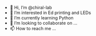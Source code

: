 - 👋 Hi, I’m @chiral-lab
- 👀 I’m interested in Ed printing and LEDs
- 🌱 I’m currently learning Python
- 💞️ I’m looking to collaborate on ...
- 📫 How to reach me ...

<!---
chiral-lab/chiral-lab is a ✨ special ✨ repository because its `README.md` (this file) appears on your GitHub profile.
You can click the Preview link to take a look at your changes.
--->
